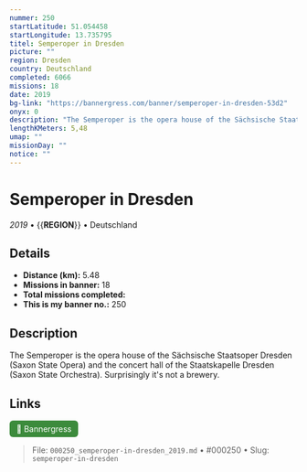 ```yaml
---
nummer: 250
startLatitude: 51.054458
startLongitude: 13.735795
titel: Semperoper in Dresden
picture: ""
region: Dresden
country: Deutschland
completed: 6066
missions: 18
date: 2019
bg-link: "https://bannergress.com/banner/semperoper-in-dresden-53d2"
onyx: 0
description: "The Semperoper is the opera house of the Sächsische Staatsoper Dresden (Saxon State Opera) and the concert hall of the Staatskapelle Dresden (Saxon State Orchestra). Surprisingly it's not a brewery."
lengthKMeters: 5,48
umap: ""
missionDay: ""
notice: ""
---
```

# Semperoper in Dresden

*2019* • {{__REGION__}} • Deutschland





## Details
- **Distance (km):** 5.48
- **Missions in banner:** 18
- **Total missions completed:** 
- **This is my banner no.:** 250



## Description
The Semperoper is the opera house of the Sächsische Staatsoper Dresden (Saxon State Opera) and the concert hall of the Staatskapelle Dresden (Saxon State Orchestra). Surprisingly it's not a brewery.



## Links
<a href="https://bannergress.com/banner/semperoper-in-dresden-53d2" target="_blank" style="display:inline-block;margin-right:8px;padding:6px 12px;background:#3c8b3c;color:#fff;text-decoration:none;border-radius:6px;">🔗 Bannergress</a>



> File: `000250_semperoper-in-dresden_2019.md` • #000250 • Slug: `semperoper-in-dresden`
